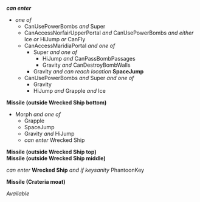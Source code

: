 ﻿***can enter***

- *one of*
  - CanUsePowerBombs *and* Super
  - CanAccessNorfairUpperPortal *and* CanUsePowerBombs *and either* Ice *or* HiJump *or* CanFly
  - CanAccessMaridiaPortal *and one of*
    - Super *and one of*
      - HiJump *and* CanPassBombPassages
      - Gravity *and* CanDestroyBombWalls
    - Gravity *and* *can reach location* **SpaceJump**
  - CanUsePowerBombs *and* Super *and one of*
    - Gravity
    - HiJump *and* Grapple *and* Ice 

**Missile (outside Wrecked Ship bottom)**

- Morph *and one of*
  - Grapple
  - SpaceJump
  - Gravity *and* HiJump
  - *can enter* Wrecked Ship

**Missile (outside Wrecked Ship top)**  
**Missile (outside Wrecked Ship middle)**

*can enter* **Wrecked Ship** *and if keysanity* PhantoonKey

**Missile (Crateria moat)**

*Available*
